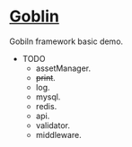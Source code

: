 <p align="center">
    <a href="https://www.toom1996.com" target="_blank">
        <h1>Goblin</h1>
    </a>
</p>
Gobiln framework basic demo.


 - TODO
    - assetManager.
    - ~~print~~.
    - log.
    - mysql.
    - redis.
    - api.
    - validator.
    - middleware.